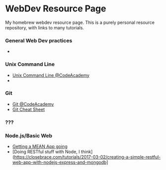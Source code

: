 # WebDev Resource Page
My homebrew webdev resource page. This is a purely personal resource repository, with links to many tutorials.
### General Web Dev practices
* 

### Unix Command Line
* [Unix Command Line @CodeAcademy](https://www.codecademy.com/learn/learn-the-command-line)
* 

### Git
* [Git @CodeAcademy](https://www.codecademy.com/learn/learn-git)
* [Git Cheat Sheet](https://services.github.com/on-demand/downloads/github-git-cheat-sheet.pdf)

### ???

### Node.js/Basic Web 
* [Getting a MEAN App going](https://closebrace.com/tutorials/2017-03-02/the-dead-simple-step-by-step-guide-for-front-end-developers-to-getting-up-and-running-with-nodejs-express-and-mongodb)
* [Doing RESTful stuff with Node, I think](https://closebrace.com/tutorials/2017-03-02/creating-a-simple-restful-web-app-with-nodejs-express-and-mongodb]
